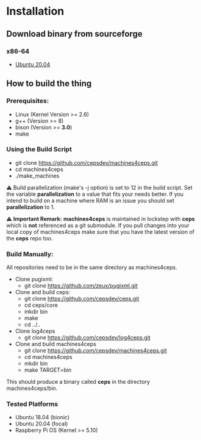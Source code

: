 # Installation
## Download binary from sourceforge
### x86-64
- [Ubuntu 20.04](https://sourceforge.net/projects/ceps-tool/files/x86-64/ubuntu-20.04)
## How to build the thing

### Prerequisites:
* Linux (Kernel Version >= 2.6)
* g++ (Version >= 8)
* bison (Version >= __3.0__)
* make

### Using the Build Script
 * git clone https://github.com/cepsdev/machines4ceps.git
 * cd machines4ceps
 * ./make_machines

:warning: Build parallelization (make's -j option) is set to 12 in the build script. Set the variable __parallelization__ to a value that fits your needs better. If you intend to build on a machine where RAM is an issue you should set __parallelization__ to 1.  

:warning: __Important Remark:__ __machines4ceps__ is maintained in lockstep with __ceps__ which is __not__ referenced as a git submodule. 
If you pull changes into your local copy of machines4ceps make sure that you have the latest version of the __ceps__ repo too. 

### Build Manually:
All repositories need to be in the same directory as machines4ceps.
* Clone pugixml:
  * git clone https://github.com/zeux/pugixml.git
* Clone and build ceps:
  * git clone https://github.com/cepsdev/ceps.git
  * cd ceps/core
  * mkdir bin
  * make
  * cd ../..
* Clone log4ceps
  * git clone https://github.com/cepsdev/log4ceps.git
* Clone and build  machines4ceps
  * git clone https://github.com/cepsdev/machines4ceps.git
  * cd machines4ceps
  * mkdir bin
  * make TARGET=bin

This should produce a binary called __ceps__ in the directory machines4ceps/bin.

### Tested Platforms

* Ubuntu 18.04 (bionic)
* Ubuntu 20.04 (focal)
* Raspberry Pi OS (Kernel >= 5.10)
